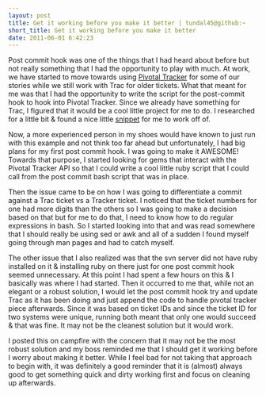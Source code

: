 ```yaml
---
layout: post
title: Get it working before you make it better | tundal45@github:~
short_title: Get it working before you make it better
date: 2011-06-01 6:42:23
---
```


Post commit hook was one of the things that I had heard about before but
not really something that I had the opportunity to play with much. At
work, we have started to move towards using [Pivotal
Tracker](http://www.pivotaltracker.com/) for some of our stories while
we still work with Trac for older tickets. What that meant for me was
that I had the opportunity to write the script for the post-commit hook
to hook into Pivotal Tracker. Since we already have something for Trac,
I figured that it would be a cool little project for me to do. I
researched for a little bit & found a nice little
[snippet](http://www.pivotaltracker.com/help/api?version=v3#subversion_post_commit_example)
for me to work off of.

Now, a more experienced person in my shoes would have known to just run
with this example and not think too far ahead but unfortunately, I had
big plans for my first post commit hook. I was going to make it AWESOME!
Towards that purpose, I started looking for gems that interact with the
Pivotal Tracker API so that I could write a cool little ruby script that
I could call from the post commit bash script that was in place.

Then the issue came to be on how I was going to differentiate a commit
against a Trac ticket vs a Tracker ticket. I noticed that the ticket
numbers for one had more digits than the others so I was going to make a
decision based on that but for me to do that, I need to know how to do
regular expressions in bash. So I started looking into that and was read
somewhere that I should really be using sed or awk and all of a sudden I
found myself going through man pages and had to catch myself.

The other issue that I also realized was that the svn server did not
have ruby installed on it & installing ruby on there just for one post
commit hook seemed unnecessary. At this point I had spent a few hours on
this & I basically was where I had started. Then it occurred to me that,
while not an elegant or a robust solution, I would let the post commit
hook try and update Trac as it has been doing and just append the code
to handle pivotal tracker piece afterwards. Since it was based on ticket
IDs and since the ticket ID for two systems were unique, running both
meant that only one would succeed & that was fine. It may not be the
cleanest solution but it would work.

I posted this on campfire with the concern that it may not be the most
robust solution and my boss reminded me that I should get it working
before I worry about making it better. While I feel bad for not taking
that approach to begin with, it was definitely a good reminder that it
is (almost) always good to get something quick and dirty working first and focus
on cleaning up afterwards.

